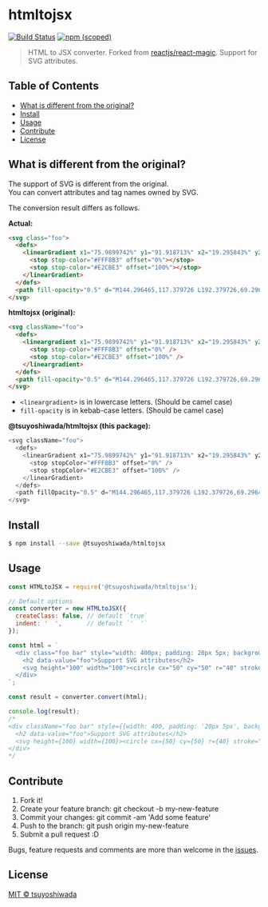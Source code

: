 # htmltojsx

[![Build Status](http://img.shields.io/travis/tsuyoshiwada/htmltojsx.svg?style=flat-square)](https://travis-ci.org/tsuyoshiwada/htmltojsx)
[![npm (scoped)](https://img.shields.io/npm/v/@tsuyoshiwada/htmltojsx.svg?style=flat-square)](https://www.npmjs.com/package/@tsuyoshiwada/htmltojsx)

> HTML to JSX converter. Forked from [reactjs/react-magic](https://github.com/reactjs/react-magic). Support for SVG attributes.




## Table of Contents

* [What is different from the original?](#what-is-different-from-the-original)
* [Install](#install)
* [Usage](#usage)
* [Contribute](#contribute)
* [License](#license)




## What is different from the original?

The support of SVG is different from the original.  
You can convert attributes and tag names owned by SVG.

The conversion result differs as follows.

**Actual:**

```html
<svg class="foo">
  <defs>
    <linearGradient x1="75.9899742%" y1="91.918713%" x2="19.295843%" y2="7.23037329%" id="linearGradient-1">
      <stop stop-color="#FFF8B3" offset="0%"></stop>
      <stop stop-color="#E2CBE3" offset="100%"></stop>
    </linearGradient>
  </defs>
  <path fill-opacity="0.5" d="M144.296465,117.379726 L192.379726,69.2964646 L144.296465,21.2132034 L106.796465,58.7132034 L69.2964646,21.2132034 L21.2132034,69.2964646 L69.2964646,117.379726 L106.796465,79.8797257 L144.296465,117.379726 Z M69.2964646,138.592929 L0,69.2964646 L69.2964646,0 L106.796465,37.5 L144.296465,0 L213.592929,69.2964646 L144.296465,138.592929 L106.796465,101.092929 L69.2964646,138.592929 Z" id="Combined-Shape" fill="url(#linearGradient-1)"></path>
</svg>
```

**htmltojsx (original):**

```HTML
<svg className="foo">
  <defs>
    <lineargradient x1="75.9899742%" y1="91.918713%" x2="19.295843%" y2="7.23037329%" id="linearGradient-1">
      <stop stop-color="#FFF8B3" offset="0%" />
      <stop stop-color="#E2CBE3" offset="100%" />
    </lineargradient>
  </defs>
  <path fill-opacity="0.5" d="M144.296465,117.379726 L192.379726,69.2964646 L144.296465,21.2132034 L106.796465,58.7132034 L69.2964646,21.2132034 L21.2132034,69.2964646 L69.2964646,117.379726 L106.796465,79.8797257 L144.296465,117.379726 Z M69.2964646,138.592929 L0,69.2964646 L69.2964646,0 L106.796465,37.5 L144.296465,0 L213.592929,69.2964646 L144.296465,138.592929 L106.796465,101.092929 L69.2964646,138.592929 Z" id="Combined-Shape" fill="url(#linearGradient-1)" />
</svg>
```

* `<lineargradient>` is in lowercase letters. (Should be camel case)
* `fill-opacity` is in kebab-case letters. (Should be camel case)

**@tsuyoshiwada/htmltojsx (this package):**

```javascript
<svg className="foo">
  <defs>
    <linearGradient x1="75.9899742%" y1="91.918713%" x2="19.295843%" y2="7.23037329%" id="linearGradient-1">
      <stop stopColor="#FFF8B3" offset="0%" />
      <stop stopColor="#E2CBE3" offset="100%" />
    </linearGradient>
  </defs>
  <path fillOpacity="0.5" d="M144.296465,117.379726 L192.379726,69.2964646 L144.296465,21.2132034 L106.796465,58.7132034 L69.2964646,21.2132034 L21.2132034,69.2964646 L69.2964646,117.379726 L106.796465,79.8797257 L144.296465,117.379726 Z M69.2964646,138.592929 L0,69.2964646 L69.2964646,0 L106.796465,37.5 L144.296465,0 L213.592929,69.2964646 L144.296465,138.592929 L106.796465,101.092929 L69.2964646,138.592929 Z" id="Combined-Shape" fill="url(#linearGradient-1)" />
</svg>
```



## Install

```bash
$ npm install --save @tsuyoshiwada/htmltojsx
```




## Usage

```javascript
const HTMLtoJSX = require('@tsuyoshiwada/htmltojsx');

// Default options
const converter = new HTMLtoJSX({
  createClass: false, // default `true`
  indent: '  ',       // default `'  '`
});

const html = `
  <div class="foo bar" style="width: 400px; padding: 20px 5px; background: white;">
    <h2 data-value="foo">Support SVG attributes</h2>
    <svg height="100" width="100"><circle cx="50" cy="50" r="40" stroke="black" stroke-width="3" fill="red" fill-rule="evenodd"/></svg>
  </div>
`;

const result = converter.convert(html);

console.log(result);
/*
<div className="foo bar" style={{width: 400, padding: '20px 5px', background: 'white'}}>
  <h2 data-value="foo">Support SVG attributes</h2>
  <svg height={100} width={100}><circle cx={50} cy={50} r={40} stroke="black" strokeWidth={3} fill="red" fillRule="evenodd" /></svg>
</div>
*/
```




## Contribute

1. Fork it!
1. Create your feature branch: git checkout -b my-new-feature
1. Commit your changes: git commit -am 'Add some feature'
1. Push to the branch: git push origin my-new-feature
1. Submit a pull request :D

Bugs, feature requests and comments are more than welcome in the [issues](https://github.com/tsuyoshiwada/htmltojsx/issues).




## License

[MIT © tsuyoshiwada](./LICENSE)

